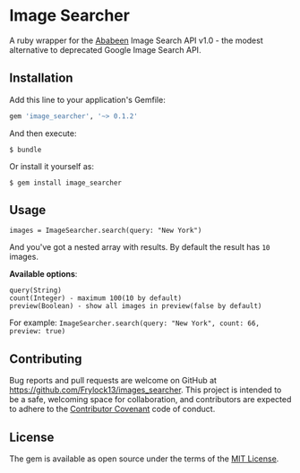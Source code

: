 # Image Searcher

A ruby wrapper for the [Ababeen](http://api.ababeen.com) Image Search API v1.0 - the modest alternative to deprecated Google Image Search API.

## Installation

Add this line to your application's Gemfile:

```ruby
gem 'image_searcher', '~> 0.1.2'
```

And then execute:

    $ bundle

Or install it yourself as:

    $ gem install image_searcher

## Usage

```
images = ImageSearcher.search(query: "New York")
```

And you've got a nested array with results. By default the result has `10` images. 

**Available options**:
```
query(String)
count(Integer) - maximum 100(10 by default)
preview(Boolean) - show all images in preview(false by default)
```
For example: `ImageSearcher.search(query: "New York", count: 66, preview: true)`

## Contributing

Bug reports and pull requests are welcome on GitHub at https://github.com/Frylock13/images_searcher. This project is intended to be a safe, welcoming space for collaboration, and contributors are expected to adhere to the [Contributor Covenant](contributor-covenant.org) code of conduct.


## License

The gem is available as open source under the terms of the [MIT License](http://opensource.org/licenses/MIT).

